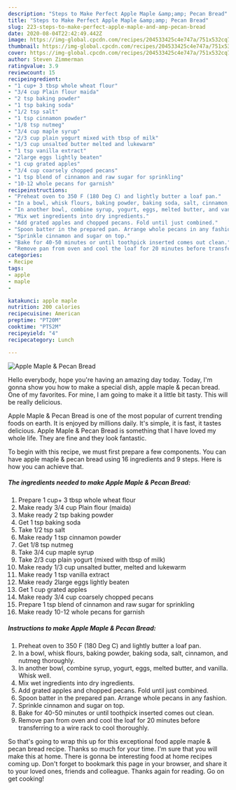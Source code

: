 ```yaml
---
description: "Steps to Make Perfect Apple Maple &amp;amp; Pecan Bread"
title: "Steps to Make Perfect Apple Maple &amp;amp; Pecan Bread"
slug: 223-steps-to-make-perfect-apple-maple-and-amp-pecan-bread
date: 2020-08-04T22:42:49.442Z
image: https://img-global.cpcdn.com/recipes/204533425c4e747a/751x532cq70/apple-maple-pecan-bread-recipe-main-photo.jpg
thumbnail: https://img-global.cpcdn.com/recipes/204533425c4e747a/751x532cq70/apple-maple-pecan-bread-recipe-main-photo.jpg
cover: https://img-global.cpcdn.com/recipes/204533425c4e747a/751x532cq70/apple-maple-pecan-bread-recipe-main-photo.jpg
author: Steven Zimmerman
ratingvalue: 3.9
reviewcount: 15
recipeingredient:
- "1 cup+ 3 tbsp whole wheat flour"
- "3/4 cup Plain flour maida"
- "2 tsp baking powder"
- "1 tsp baking soda"
- "1/2 tsp salt"
- "1 tsp cinnamon powder"
- "1/8 tsp nutmeg"
- "3/4 cup maple syrup"
- "2/3 cup plain yogurt mixed with tbsp of milk"
- "1/3 cup unsalted butter melted and lukewarm"
- "1 tsp vanilla extract"
- "2large eggs lightly beaten"
- "1 cup grated apples"
- "3/4 cup coarsely chopped pecans"
- "1 tsp blend of cinnamon and raw sugar for sprinkling"
- "10-12 whole pecans for garnish"
recipeinstructions:
- "Preheat oven to 350 F (180 Deg C) and lightly butter a loaf pan."
- "In a bowl, whisk flours, baking powder, baking soda, salt, cinnamon, and nutmeg thoroughly."
- "In another bowl, combine syrup, yogurt, eggs, melted butter, and vanilla. Whisk well."
- "Mix wet ingredients into dry ingredients."
- "Add grated apples and chopped pecans. Fold until just combined."
- "Spoon batter in the prepared pan. Arrange whole pecans in any fashion."
- "Sprinkle cinnamon and sugar on top."
- "Bake for 40-50 minutes or until toothpick inserted comes out clean."
- "Remove pan from oven and cool the loaf for 20 minutes before transferring to a wire rack to cool thoroughly."
categories:
- Recipe
tags:
- apple
- maple
- 

katakunci: apple maple  
nutrition: 200 calories
recipecuisine: American
preptime: "PT20M"
cooktime: "PT52M"
recipeyield: "4"
recipecategory: Lunch

---
```



![Apple Maple &amp; Pecan Bread](https://img-global.cpcdn.com/recipes/204533425c4e747a/751x532cq70/apple-maple-pecan-bread-recipe-main-photo.jpg)

Hello everybody, hope you're having an amazing day today. Today, I'm gonna show you how to make a special dish, apple maple &amp; pecan bread. One of my favorites. For mine, I am going to make it a little bit tasty. This will be really delicious.



Apple Maple &amp; Pecan Bread is one of the most popular of current trending foods on earth. It is enjoyed by millions daily. It's simple, it is fast, it tastes delicious. Apple Maple &amp; Pecan Bread is something that I have loved my whole life. They are fine and they look fantastic.


To begin with this recipe, we must first prepare a few components. You can have apple maple &amp; pecan bread using 16 ingredients and 9 steps. Here is how you can achieve that.

##### The ingredients needed to make Apple Maple &amp; Pecan Bread:

1. Prepare 1 cup+ 3 tbsp whole wheat flour
1. Make ready 3/4 cup Plain flour (maida)
1. Make ready 2 tsp baking powder
1. Get 1 tsp baking soda
1. Take 1/2 tsp salt
1. Make ready 1 tsp cinnamon powder
1. Get 1/8 tsp nutmeg
1. Take 3/4 cup maple syrup
1. Take 2/3 cup plain yogurt (mixed with tbsp of milk)
1. Make ready 1/3 cup unsalted butter, melted and lukewarm
1. Make ready 1 tsp vanilla extract
1. Make ready 2large eggs lightly beaten
1. Get 1 cup grated apples
1. Make ready 3/4 cup coarsely chopped pecans
1. Prepare 1 tsp blend of cinnamon and raw sugar for sprinkling
1. Make ready 10-12 whole pecans for garnish




##### Instructions to make Apple Maple &amp; Pecan Bread:

1. Preheat oven to 350 F (180 Deg C) and lightly butter a loaf pan.
1. In a bowl, whisk flours, baking powder, baking soda, salt, cinnamon, and nutmeg thoroughly.
1. In another bowl, combine syrup, yogurt, eggs, melted butter, and vanilla. Whisk well.
1. Mix wet ingredients into dry ingredients.
1. Add grated apples and chopped pecans. Fold until just combined.
1. Spoon batter in the prepared pan. Arrange whole pecans in any fashion.
1. Sprinkle cinnamon and sugar on top.
1. Bake for 40-50 minutes or until toothpick inserted comes out clean.
1. Remove pan from oven and cool the loaf for 20 minutes before transferring to a wire rack to cool thoroughly.




So that's going to wrap this up for this exceptional food apple maple &amp; pecan bread recipe. Thanks so much for your time. I'm sure that you will make this at home. There is gonna be interesting food at home recipes coming up. Don't forget to bookmark this page in your browser, and share it to your loved ones, friends and colleague. Thanks again for reading. Go on get cooking!
